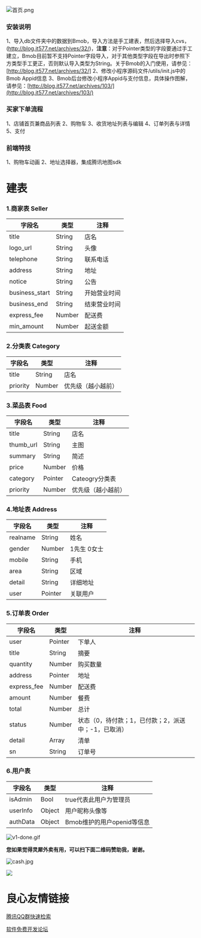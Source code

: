 ![首页.png](http://upload-images.jianshu.io/upload_images/2599324-62acb345ab61945d.png?imageMogr2/auto-orient/strip%7CimageView2/2/w/1240)

### 安装说明

1、导入db文件夹中的数据到Bmob，导入方法是手工建表，然后选择导入cvs，(http://blog.it577.net/archives/32/)，**注意**：对于Pointer类型的字段要通过手工建立，Bmob目前暂不支持Pointer字段导入，对于其他类型字段在导出时参照下方类型手工更正，否则默认导入类型为String。关于Bmob的入门使用，请参见：[http://blog.it577.net/archives/32/]
2、修改小程序源码文件/utils/init.js中的Bmob Appid信息
3、Bmob后台修改小程序Appid与支付信息，具体操作图解，请参见：[http://blog.it577.net/archives/103/](http://blog.it577.net/archives/103/)

### 买家下单流程
1、店铺首页兼商品列表
2、购物车
3、收货地址列表与编辑
4、订单列表与详情
5、支付

### 前端特技
1、购物车动画
2、地址选择器，集成腾讯地图sdk

# 建表

### 1.商家表 Seller

字段名 | 类型 | 注释
--------  | ------ | --------
title | String | 店名 
logo_url | String | 头像
telephone | String | 联系电话
address | String  | 地址
notice | String | 公告
business_start | String | 开始营业时间
business_end | String | 结束营业时间
express_fee | Number | 配送费
min_amount | Number | 起送金额

### 2.分类表 Category
字段名 | 类型 | 注释
--------  | ------ | --------
title | String | 店名 
priority | Number | 优先级（越小越前）

### 3.菜品表 Food

字段名 | 类型 | 注释
--------  | ------ | --------
title | String | 店名 
thumb_url | String | 主图
summary | String | 简述
price | Number | 价格
category | Pointer | Cateogry分类表
priority | Number | 优先级（越小越前）

### 4.地址表 Address

字段名 | 类型 | 注释
--------  | ------ | --------
realname | String | 姓名
gender | Number | 1先生 0女士
mobile | String | 手机
area | String | 区域
detail | String | 详细地址
user | Pointer | 关联用户

### 5.订单表 Order

字段名 | 类型 | 注释
--------  | ------ | --------
user | Pointer | 下单人
title | String | 摘要
quantity | Number | 购买数量
address | Pointer | 地址
express_fee | Number | 配送费
amount | Number | 餐费
total | Number | 总计
status | Number | 状态（0，待付款；1，已付款；2，派送中；-1，已取消）
detail | Array | 清单
sn | String | 订单号

### 6.用户表

字段名 | 类型 | 注释
--------  | ------ | --------
isAdmin | Bool | true代表此用户为管理员
userInfo | Object | 用户昵称头像等
authData | Object | Bｍob维护的用户openid等信息

![v1-done.gif](http://upload-images.jianshu.io/upload_images/2599324-548b6e719f225ee4.gif?imageMogr2/auto-orient/strip)

**您如果觉得灵犀外卖有用，可以扫下面二维码赞助我，谢谢。**

![cash.jpg](http://upload-images.jianshu.io/upload_images/2599324-fcb1188bc42629ff.jpg?imageMogr2/auto-orient/strip%7CimageView2/2/w/1240)

![](http://upload-images.jianshu.io/upload_images/2599324-60b6db0a9b0ed867.png?imageMogr2/auto-orient/strip%7CimageView2/2/w/1240)

 # 良心友情链接

[腾讯QQ群快速检索](http://u.720life.cn/s/8cf73f7c)

[软件免费开发论坛](http://u.720life.cn/s/bbb01dc0)